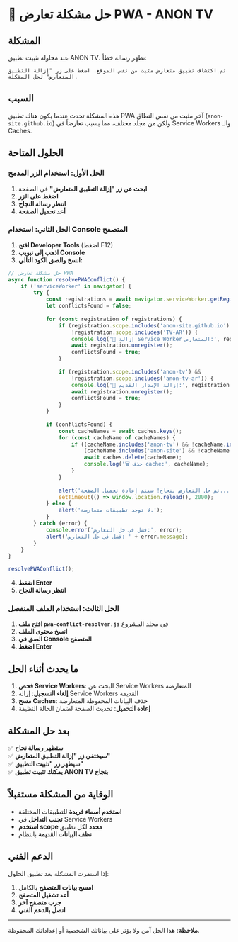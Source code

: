 # 🔧 حل مشكلة تعارض PWA - ANON TV

## المشكلة
عند محاولة تثبيت تطبيق ANON TV، تظهر رسالة خطأ:
```
تم اكتشاف تطبيق متعارض مثبت من نفس الموقع. اضغط على زر "إزالة التطبيق المتعارض" لحل المشكلة.
```

## السبب
هذه المشكلة تحدث عندما يكون هناك تطبيق PWA آخر مثبت من نفس النطاق (`anon-site.github.io`) ولكن من مجلد مختلف، مما يسبب تعارضاً في Service Workers والـ Caches.

## الحلول المتاحة

### الحل الأول: استخدام الزر المدمج
1. **ابحث عن زر "إزالة التطبيق المتعارض"** في الصفحة
2. **اضغط على الزر**
3. **انتظر رسالة النجاح**
4. **أعد تحميل الصفحة**

### الحل الثاني: استخدام Console المتصفح
1. **افتح Developer Tools** (اضغط F12)
2. **اذهب إلى تبويب Console**
3. **انسخ والصق الكود التالي:**

```javascript
// حل مشكلة تعارض PWA
async function resolvePWAConflict() {
    if ('serviceWorker' in navigator) {
        try {
            const registrations = await navigator.serviceWorker.getRegistrations();
            let conflictsFound = false;
            
            for (const registration of registrations) {
                if (registration.scope.includes('anon-site.github.io') && 
                    !registration.scope.includes('TV-AR')) {
                    console.log('🔧 إزالة Service Worker المتعارض:', registration.scope);
                    await registration.unregister();
                    conflictsFound = true;
                }
                
                if (registration.scope.includes('anon-tv') && 
                    !registration.scope.includes('anon-tv-ar')) {
                    console.log('🔧 إزالة الإصدار القديم:', registration.scope);
                    await registration.unregister();
                    conflictsFound = true;
                }
            }
            
            if (conflictsFound) {
                const cacheNames = await caches.keys();
                for (const cacheName of cacheNames) {
                    if ((cacheName.includes('anon-tv') && !cacheName.includes('anon-tv-ar')) ||
                        (cacheName.includes('anon-site') && !cacheName.includes('TV-AR'))) {
                        await caches.delete(cacheName);
                        console.log('🗑️ حذف cache:', cacheName);
                    }
                }
                
                alert('تم حل التعارض بنجاح! سيتم إعادة تحميل الصفحة...');
                setTimeout(() => window.location.reload(), 2000);
            } else {
                alert('لا توجد تطبيقات متعارضة.');
            }
        } catch (error) {
            console.error('فشل في حل التعارض:', error);
            alert('فشل في حل التعارض: ' + error.message);
        }
    }
}

resolvePWAConflict();
```

4. **اضغط Enter**
5. **انتظر رسالة النجاح**

### الحل الثالث: استخدام الملف المنفصل
1. **افتح ملف `pwa-conflict-resolver.js`** في مجلد المشروع
2. **انسخ محتوى الملف**
3. **الصق في Console المتصفح**
4. **اضغط Enter**

## ما يحدث أثناء الحل

1. **فحص Service Workers**: البحث عن Service Workers المتعارضة
2. **إلغاء التسجيل**: إزالة Service Workers القديمة
3. **مسح Caches**: حذف البيانات المحفوظة المتعارضة
4. **إعادة التحميل**: تحديث الصفحة لضمان الحالة النظيفة

## بعد حل المشكلة

✅ **ستظهر رسالة نجاح**  
✅ **سيختفي زر "إزالة التطبيق المتعارض"**  
✅ **سيظهر زر "تثبيت التطبيق"**  
✅ **يمكنك تثبيت تطبيق ANON TV بنجاح**

## الوقاية من المشكلة مستقبلاً

- **استخدم أسماء فريدة** للتطبيقات المختلفة
- **تجنب التداخل** في Service Workers
- **استخدم scope محدد** لكل تطبيق
- **نظف البيانات القديمة** بانتظام

## الدعم الفني

إذا استمرت المشكلة بعد تطبيق الحلول:
1. **امسح بيانات المتصفح** بالكامل
2. **أعد تشغيل المتصفح**
3. **جرب متصفح آخر**
4. **اتصل بالدعم الفني**

---

**ملاحظة**: هذا الحل آمن ولا يؤثر على بياناتك الشخصية أو إعداداتك المحفوظة.
